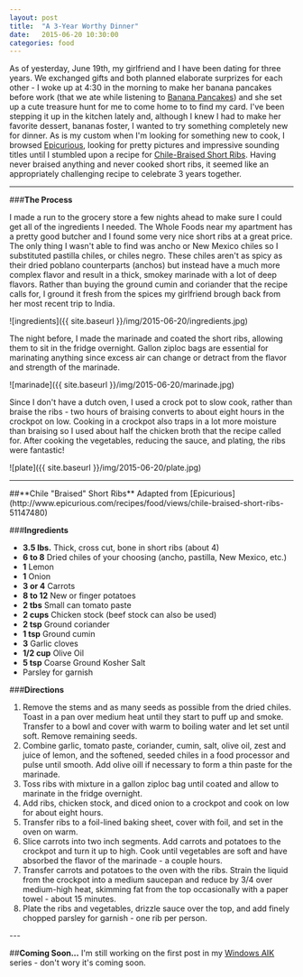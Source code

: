```yaml
---
layout: post
title:  "A 3-Year Worthy Dinner"
date:   2015-06-20 10:30:00
categories: food
---
```

As of yesterday, June 19th, my girlfriend and I have been dating for three years. We exchanged gifts and both planned elaborate surprizes for each other - I woke up at 4:30 in the morning to make her banana pancakes before work (that we ate while listening to [Banana Pancakes](https://youtu.be/SfnuApqiDBA)) and she set up a cute treasure hunt for me to come home to to find my card. I\'ve been stepping it up in the kitchen lately and, although I knew I had to make her favorite dessert, bananas foster, I wanted to try something completely new for dinner. As is my custom when I\'m looking for something new to cook, I browsed [Epicurious](http://www.epicurious.com/), looking for pretty pictures and impressive sounding titles until I stumbled upon a recipe for [Chile-Braised Short Ribs](http://www.epicurious.com/recipes/food/views/chile-braised-short-ribs-51147480). Having never braised anything and never cooked short ribs, it seemed like an appropriately challenging recipe to celebrate 3 years together.

---

###**The Process**

I made a run to the grocery store a few nights ahead to make sure I could get all of the ingredients I needed. The Whole Foods near my apartment has a pretty good butcher and I found some very nice short ribs at a great price. The only thing I wasn\'t able to find was ancho or New Mexico chiles so I substituted pastilla chiles, or chiles negro. These chiles aren\'t as spicy as their dried poblano counterparts (anchos) but instead have a much more complex flavor and result in a thick, smokey marinade with a lot of deep flavors. Rather than buying the ground cumin and coriander that the recipe calls for, I ground it fresh from the spices my girlfriend brough back from her most recent trip to India.

![ingredients]({{ site.baseurl }}/img/2015-06-20/ingredients.jpg)

The night before, I made the marinade and coated the short ribs, allowing them to sit in the fridge overnight. Gallon ziploc bags are essential for marinating anything since excess air can change or detract from the flavor and strength of the marinade.

![marinade]({{ site.baseurl }}/img/2015-06-20/marinade.jpg)

Since I don\'t have a dutch oven, I used a crock pot to slow cook, rather than braise the ribs - two hours of braising converts to about eight hours in the crockpot on low. Cooking in a crockpot also traps in a lot more moisture than braising so I used about half the chicken broth that the recipe called for. After cooking the vegetables, reducing the sauce, and plating, the ribs were fantastic!

![plate]({{ site.baseurl }}/img/2015-06-20/plate.jpg)

---
<div class="recipe" markdown="1">
##**Chile "Braised" Short Ribs**
Adapted from [Epicurious](http://www.epicurious.com/recipes/food/views/chile-braised-short-ribs-51147480)

###**Ingredients**
* **3.5 lbs.** Thick, cross cut, bone in short ribs (about 4)
* **6 to 8** Dried chiles of your choosing (ancho, pastilla, New Mexico, etc.)
* **1** Lemon
* **1** Onion
* **3 or 4** Carrots
* **8 to 12** New or finger potatoes
* **2 tbs** Small can tomato paste
* **2 cups** Chicken stock (beef stock can also be used)
* **2 tsp** Ground coriander
* **1 tsp** Ground cumin
* **3** Garlic cloves
* **1/2 cup** Olive Oil
* **5 tsp** Coarse Ground Kosher Salt
* Parsley for garnish

###**Directions**
1. Remove the stems and as many seeds as possible from the dried chiles. Toast in a pan over medium heat until they start to puff up and smoke. Transfer to a bowl and cover with warm to boiling water and let set until soft. Remove remaining seeds.
2. Combine garlic, tomato paste, coriander, cumin, salt, olive oil, zest and juice of lemon, and the softened, seeded chiles in a food processor and pulse until smooth. Add olive oill if necessary to form a thin paste for the marinade.
3. Toss ribs with mixture in a gallon ziploc bag until coated and allow to marinate in the fridge overnight.
4. Add ribs, chicken stock, and diced onion to a crockpot and cook on low for about eight hours.
5. Transfer ribs to a foil-lined baking sheet, cover with foil, and set in the oven on warm.
6. Slice carrots into two inch segments. Add carrots and potatoes to the crockpot and turn it up to high. Cook until vegetables are soft and have absorbed the flavor of the marinade - a couple hours.
7. Transfer carrots and potatoes to the oven with the ribs. Strain the liquid from the crockpot into a medium saucepan and reduce by 3/4 over medium-high heat, skimming fat from the top occasionally with a paper towel - about 15 minutes.
8. Plate the ribs and vegetables, drizzle sauce over the top, and add finely chopped parsley for garnish - one rib per person.
</div>
---

##**Coming Soon...**
I\'m still working on the first post in my [Windows AIK](http://www.microsoft.com/en-US/Download/details.aspx?id=5753) series - don\'t wory it\'s coming soon.
